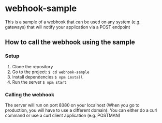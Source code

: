 # webhook-sample

This is a sample of a webhook that can be used on any system (e.g. gateways) that will notify your application via a POST endpoint

## How to call the webhook using the sample

### Setup

1. Clone the repository
2. Go to the project: `$ cd webhook-sample`
3. Install dependencies `$ npm install`
4. Run the server `$ npm start`

### Calling the webhook

The server will run on port 8080 on your localhost (When you go to production, you will have to use a different domain). 
You can either do a curl command or use a curl client application (e.g. POSTMAN)
